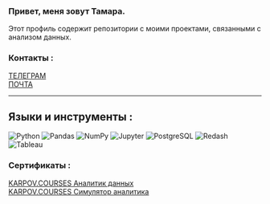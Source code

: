 ### Привет, меня зовут Тамара.

Этот профиль содержит репозитории с моими проектами, связанными с анализом данных.

### Контакты :

<div id="badges" >
  <a href="https://t.me/Tamara_Shashkina">
  ТЕЛЕГРАМ
  </a> 
</div>

<div id="badges" >
  <a href="mailto:shashkinata@ya.ru">
  ПОЧТА
  </a> 
</div>


-----
## Языки и инструменты :

![Python](https://img.shields.io/badge/-Python-3776AB?style=flat-square&logo=Python&logoColor=white)
![Pandas](https://img.shields.io/badge/-Pandas-150458?style=flat-square&logo=pandas&logoColor=white)
![NumPy](https://img.shields.io/badge/-NumPy-013243?style=flat-square&logo=numpy&logoColor=white)
![Jupyter](https://img.shields.io/badge/-Jupyter-F37726?style=flat-square&logo=Jupyter&logoColor=white)
![PostgreSQL](https://img.shields.io/badge/-PostgreSQL-326690?style=flat-square&logo=PostgreSQL&logoColor=white)
![Redash](https://img.shields.io/badge/-Redash-B7472A?style=flat-square&logo=Redash&logoColor=white)
![Tableau](https://img.shields.io/badge/-Tableau-E97627?style=flat-square&logo=Tableau&logoColor=white)


### Сертификаты :
 
<div id="badges" >
  <a href="KC_DA_Cert.pdf">
  KARPOV.COURSES Аналитик данных
  </a> 
</div>
  
<div id="badges" >
  <a href="KC_SimDA_cert.pdf">
  KARPOV.COURSES Симулятор аналитика
  </a> 
</div>







